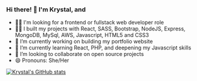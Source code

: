 ### Hi there! 👋  I'm Krystal, and

- 🕵️‍♀️ I'm looking for a frontend or fullstack web developer role
- 👩‍💻 I built my projects with React, SASS, Bootstrap, NodeJS, Express, MongoDB, MySql, AWS, Javascript, HTML5 and CSS3
- 🔭 I’m currently working on building my portfolio website 
- 🌱 I’m currently learning React, PHP, and deepening my Javascript skills
- 👯 I’m looking to collaborate on open source projects
- 😄 Pronouns: She/Her

[![Krystal's GitHub stats](https://github-readme-stats.vercel.app/api?username=basiltime&theme=radical)](https://github.com/basiltime/github-readme-stats)
